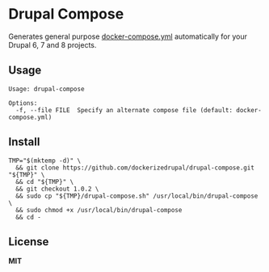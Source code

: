 # Drupal Compose

Generates general purpose [docker-compose.yml](https://docs.docker.com/compose/yml/) automatically for your Drupal 6, 7 and 8 projects.

## Usage

    Usage: drupal-compose
    
    Options:
      -f, --file FILE  Specify an alternate compose file (default: docker-compose.yml)
  
## Install

    TMP="$(mktemp -d)" \
      && git clone https://github.com/dockerizedrupal/drupal-compose.git "${TMP}" \
      && cd "${TMP}" \
      && git checkout 1.0.2 \
      && sudo cp "${TMP}/drupal-compose.sh" /usr/local/bin/drupal-compose \
      && sudo chmod +x /usr/local/bin/drupal-compose
      && cd -

## License

**MIT**
